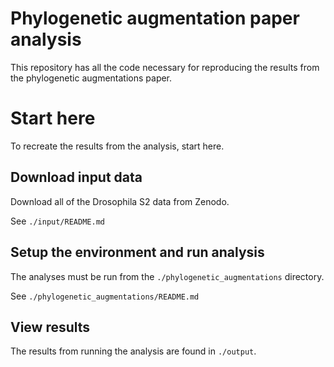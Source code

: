 # Phylogenetic augmentation paper analysis
This repository has all the code necessary for reproducing the results from the phylogenetic augmentations paper.

# Start here
To recreate the results from the analysis, start here.

## Download input data
Download all of the Drosophila S2 data from Zenodo.

See `./input/README.md`

## Setup the environment and run analysis
The analyses must be run from the `./phylogenetic_augmentations` directory.

See `./phylogenetic_augmentations/README.md`

## View results
The results from running the analysis are found in `./output`.